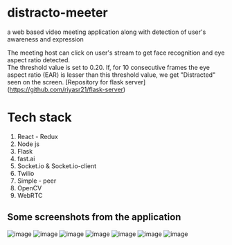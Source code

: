 # distracto-meeter
a web based video meeting application along with detection of user's awareness and expression

The meeting host can click on user's stream to get face recognition and eye aspect ratio detected. <br/>
The threshold value is set to 0.20. If, for 10 consecutive frames the eye aspect ratio (EAR) is lesser than this threshold value, we get "Distracted" seen on the screen.
[Repository for flask server] (https://github.com/riyasr21/flask-server)

# Tech stack 
1. React - Redux
2. Node js
3. Flask
4. fast.ai
5. Socket.io & Socket.io-client
6. Twilio
7. Simple - peer
8. OpenCV
9. WebRTC

## Some screenshots from the application

![image](https://user-images.githubusercontent.com/89318501/170872610-9c2ec7d9-226c-4388-bd9c-309bed7ebad3.png)
![image](https://user-images.githubusercontent.com/89318501/170872748-35c8588c-c2fb-4463-996c-967af7a3f73d.png)
![image](https://user-images.githubusercontent.com/89318501/170872761-c2e7b309-3d1c-43ba-bb77-aaeab96396f4.png)
![image](https://user-images.githubusercontent.com/89318501/170872806-2d131e7e-a237-4305-8428-8b6f70f7ef47.png)
![image](https://user-images.githubusercontent.com/89318501/170872844-ca0fb4d1-8168-4538-bbe3-38d94c1f3a35.png)
![image](https://user-images.githubusercontent.com/89318501/170872968-4377ee34-14cc-478a-8495-f6a242906fe6.png)
![image](https://user-images.githubusercontent.com/89318501/170873091-83480375-2d01-4817-b3c7-595b4cd4165e.png)


